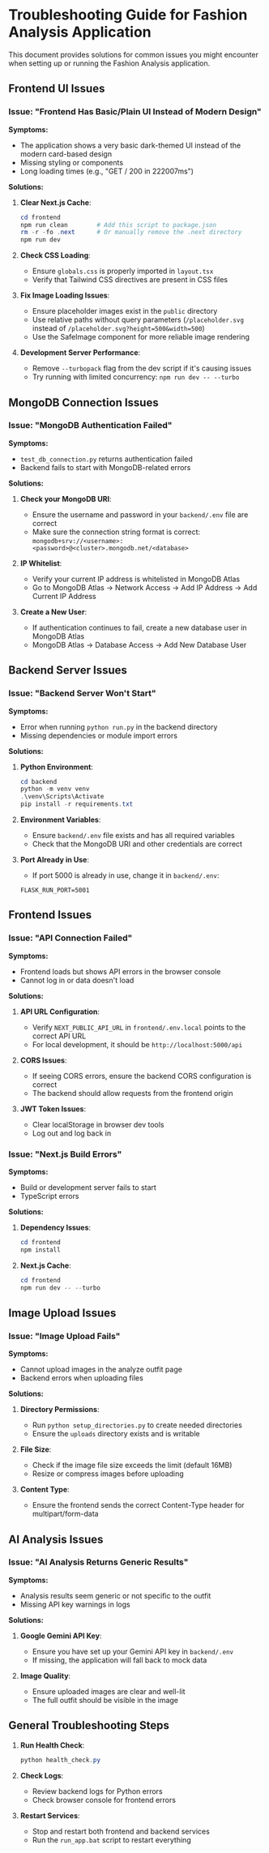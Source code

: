 # Troubleshooting Guide for Fashion Analysis Application

This document provides solutions for common issues you might encounter when setting up or running the Fashion Analysis application.

## Frontend UI Issues

### Issue: "Frontend Has Basic/Plain UI Instead of Modern Design"

**Symptoms:**
- The application shows a very basic dark-themed UI instead of the modern card-based design
- Missing styling or components
- Long loading times (e.g., "GET / 200 in 222007ms")

**Solutions:**
1. **Clear Next.js Cache**:
   ```powershell
   cd frontend
   npm run clean        # Add this script to package.json
   rm -r -fo .next      # Or manually remove the .next directory
   npm run dev
   ```

2. **Check CSS Loading**:
   - Ensure `globals.css` is properly imported in `layout.tsx`
   - Verify that Tailwind CSS directives are present in CSS files

3. **Fix Image Loading Issues**:
   - Ensure placeholder images exist in the `public` directory
   - Use relative paths without query parameters (`/placeholder.svg` instead of `/placeholder.svg?height=500&width=500`)
   - Use the SafeImage component for more reliable image rendering

4. **Development Server Performance**:
   - Remove `--turbopack` flag from the dev script if it's causing issues
   - Try running with limited concurrency: `npm run dev -- --turbo`

## MongoDB Connection Issues

### Issue: "MongoDB Authentication Failed"

**Symptoms:**
- `test_db_connection.py` returns authentication failed
- Backend fails to start with MongoDB-related errors

**Solutions:**
1. **Check your MongoDB URI**:
   - Ensure the username and password in your `backend/.env` file are correct
   - Make sure the connection string format is correct: `mongodb+srv://<username>:<password>@<cluster>.mongodb.net/<database>`

2. **IP Whitelist**:
   - Verify your current IP address is whitelisted in MongoDB Atlas
   - Go to MongoDB Atlas → Network Access → Add IP Address → Add Current IP Address

3. **Create a New User**:
   - If authentication continues to fail, create a new database user in MongoDB Atlas
   - MongoDB Atlas → Database Access → Add New Database User

## Backend Server Issues

### Issue: "Backend Server Won't Start"

**Symptoms:**
- Error when running `python run.py` in the backend directory
- Missing dependencies or module import errors

**Solutions:**
1. **Python Environment**:
   ```powershell
   cd backend
   python -m venv venv
   .\venv\Scripts\Activate
   pip install -r requirements.txt
   ```

2. **Environment Variables**:
   - Ensure `backend/.env` file exists and has all required variables
   - Check that the MongoDB URI and other credentials are correct

3. **Port Already in Use**:
   - If port 5000 is already in use, change it in `backend/.env`:
   ```
   FLASK_RUN_PORT=5001
   ```

## Frontend Issues

### Issue: "API Connection Failed"

**Symptoms:**
- Frontend loads but shows API errors in the browser console
- Cannot log in or data doesn't load

**Solutions:**
1. **API URL Configuration**:
   - Verify `NEXT_PUBLIC_API_URL` in `frontend/.env.local` points to the correct API URL
   - For local development, it should be `http://localhost:5000/api`

2. **CORS Issues**:
   - If seeing CORS errors, ensure the backend CORS configuration is correct
   - The backend should allow requests from the frontend origin

3. **JWT Token Issues**:
   - Clear localStorage in browser dev tools
   - Log out and log back in

### Issue: "Next.js Build Errors"

**Symptoms:**
- Build or development server fails to start
- TypeScript errors

**Solutions:**
1. **Dependency Issues**:
   ```powershell
   cd frontend
   npm install
   ```

2. **Next.js Cache**:
   ```powershell
   cd frontend
   npm run dev -- --turbo
   ```

## Image Upload Issues

### Issue: "Image Upload Fails"

**Symptoms:**
- Cannot upload images in the analyze outfit page
- Backend errors when uploading files

**Solutions:**
1. **Directory Permissions**:
   - Run `python setup_directories.py` to create needed directories
   - Ensure the `uploads` directory exists and is writable

2. **File Size**:
   - Check if the image file size exceeds the limit (default 16MB)
   - Resize or compress images before uploading

3. **Content Type**:
   - Ensure the frontend sends the correct Content-Type header for multipart/form-data

## AI Analysis Issues

### Issue: "AI Analysis Returns Generic Results"

**Symptoms:**
- Analysis results seem generic or not specific to the outfit
- Missing API key warnings in logs

**Solutions:**
1. **Google Gemini API Key**:
   - Ensure you have set up your Gemini API key in `backend/.env`
   - If missing, the application will fall back to mock data

2. **Image Quality**:
   - Ensure uploaded images are clear and well-lit
   - The full outfit should be visible in the image

## General Troubleshooting Steps

1. **Run Health Check**:
   ```powershell
   python health_check.py
   ```

2. **Check Logs**:
   - Review backend logs for Python errors
   - Check browser console for frontend errors

3. **Restart Services**:
   - Stop and restart both frontend and backend services
   - Run the `run_app.bat` script to restart everything
